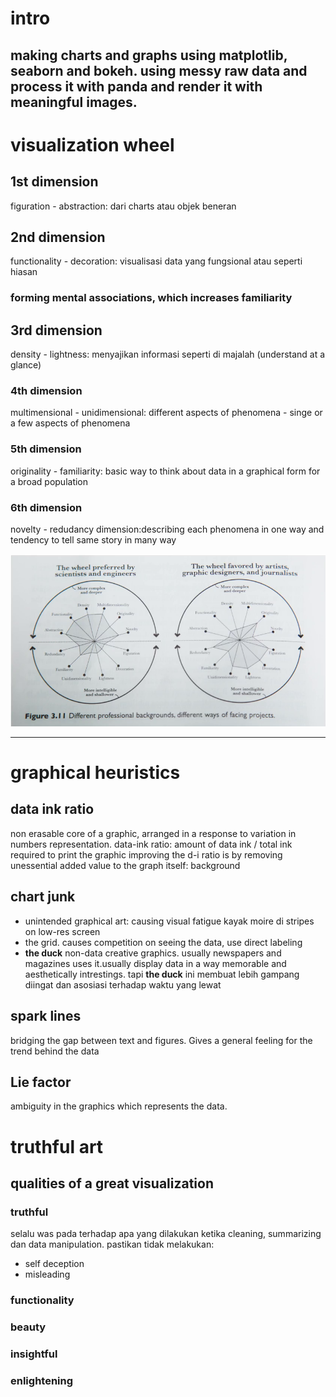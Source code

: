 # intro 
making charts and graphs using matplotlib, seaborn and bokeh. using messy raw data and process it with panda and render it with meaningful images. 
------
# visualization wheel
## 1st dimension 
figuration - abstraction: dari charts atau objek beneran 
## 2nd dimension 
functionality - decoration: visualisasi data yang fungsional atau seperti hiasan 
### forming mental associations, which increases familiarity 
## 3rd dimension 
density - lightness: menyajikan informasi seperti di majalah (understand at a glance)
### 4th dimension 
multimensional - unidimensional: different aspects of phenomena - singe or a few aspects of phenomena 
### 5th dimension 
originality - familiarity: basic way to think about data in a graphical form for a broad population
### 6th dimension 
novelty - redudancy dimension:describing each phenomena in one way and tendency to tell same story in many way

![dimensionality.png](dimensionality.png)

------

# graphical heuristics
## data ink ratio
non erasable core of a graphic, arranged in a response to variation in numbers representation.
data-ink ratio: amount of data ink / total ink required to print the graphic 
improving the d-i ratio is by removing unessential added value to the graph itself: background
## chart junk 
- unintended graphical art: causing visual fatigue kayak moire di stripes on low-res screen  
- the grid. causes competition on seeing the data, use direct labeling 
- **the duck** non-data creative graphics. usually newspapers and magazines uses it.usually display data in a way memorable and aesthetically intrestings. tapi **the duck** ini membuat lebih gampang diingat dan asosiasi terhadap waktu yang lewat
## spark lines
bridging the gap between text and figures. Gives a general feeling for the trend behind the data
## Lie factor 
ambiguity in the graphics which represents the data. 

# truthful art 
## qualities of a great visualization 
### truthful 
selalu was pada terhadap apa yang dilakukan ketika cleaning, summarizing dan data manipulation. pastikan tidak melakukan: 
- self deception
- misleading 
### functionality
### beauty
### insightful 
### enlightening
